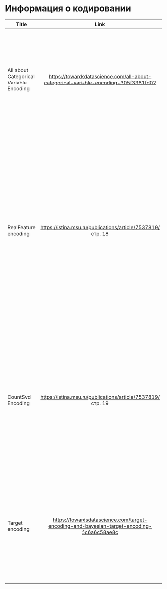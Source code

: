 # Информация о кодировании
| Title | Link | Key ideas |
|----------------|:---------:|----------------:|
| All about Categorical Variable Encoding | https://towardsdatascience.com/all-about-categorical-variable-encoding-305f3361fd02 | Описание принципов работы One Hot, Label, Ordinal, Helmert, Binary, Frequency, Mean, Weight of Evidence, Probability Ratio, Hashing, Backward Difference, Leave One Out, James-Stein, M-estimator Encodings. |
| RealFeature encoding | https://istina.msu.ru/publications/article/7537819/ стр. 18 | Описание принципа работы RealFeature encoding. Признак со значением X кодируется при помощи статистики с другого признака от элементов обучающей выборки, значение кодируемого признака которых равны значению X. Применимо при наличии категориального и вещественного признаков. При факторных признаках может не показывать желаемого результата. |
| CountSvd Encoding | https://istina.msu.ru/publications/article/7537819/ стр. 19 | Описание принципа работы CountSvd encoding. Кодируемый признак кодируется k столбцами матрицы U в сингулярном разложении матрицы подсчета относительно кодируемого и кодирующего признаков. Применимо при наличии двую категориальных признаков|
| Target encoding | https://towardsdatascience.com/target-encoding-and-bayesian-target-encoding-5c6a6c58ae8c | Описание принципа работы Target encoding. Применяется при регрессионном или бинарном таргете (при многоклассовой классификации на n классов можно использовать в формате one vs all, получим n-1 новых признаков) |

